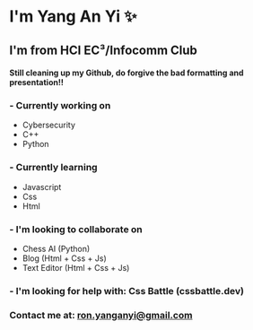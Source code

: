 # I'm Yang An Yi ✨
## I'm from HCI EC³/Infocomm Club
#### Still cleaning up my Github, do forgive the bad formatting and presentation!!
### - Currently working on
  - Cybersecurity
  - C++
  - Python
### - Currently learning
  - Javascript
  - Css
  - Html
### - I'm looking to collaborate on
  - Chess AI      (Python)
  - Blog          (Html + Css + Js)
  - Text Editor   (Html + Css + Js)
### - I'm looking for help with: Css Battle (cssbattle.dev)
### Contact me at: ron.yanganyi@gmail.com

<!--
**yanganyi/yanganyi** is a ✨ _special_ ✨ repository because its `README.md` (this file) appears on your GitHub profile.

Here are some ideas to get you started:

- 🔭 I’m currently working on ...
- 🌱 I’m currently learning ...
- 👯 I’m looking to collaborate on ...
- 🤔 I’m looking for help with ...
- 💬 Ask me about ...
- 📫 How to reach me: ...
- 😄 Pronouns: ...
- ⚡ Fun fact: ...
-->
